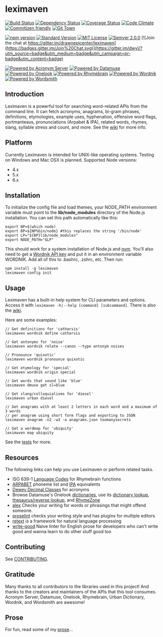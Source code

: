 # leximaven

[![Build Status](https://travis-ci.org/drawnepicenter/leximaven.svg?branch=master)](https://travis-ci.org/drawnepicenter/leximaven) [![Dependency Status](https://gemnasium.com/badges/github.com/drawnepicenter/leximaven.svg)](https://gemnasium.com/github.com/drawnepicenter/leximaven) [![Coverage Status](https://coveralls.io/repos/github/drawnepicenter/leximaven/badge.svg?branch=master)](https://coveralls.io/github/drawnepicenter/leximaven?branch=master) [![Code Climate](https://codeclimate.com/github/drawnepicenter/leximaven/badges/gpa.svg)](https://codeclimate.com/github/drawnepicenter/leximaven) [![Commitizen friendly](https://img.shields.io/badge/commitizen-friendly-brightgreen.svg)](http://commitizen.github.io/cz-cli/) [![Git Town](https://img.shields.io/badge/workflow-git%20town-brightgreen.svg)](http://www.git-town.com/)

[![npm version](https://badge.fury.io/js/leximaven.svg)](https://badge.fury.io/js/leximaven) [![Standard Version](https://img.shields.io/badge/release-standard%20version-brightgreen.svg)](https://github.com/conventional-changelog/standard-version) [![MIT License](https://img.shields.io/badge/license-MIT-blue.svg)](https://opensource.org/licenses/mit-license.php) [![Semver 2.0.0](https://img.shields.io/badge/semver-2.0.0-ff69b4.svg)](http://semver.org/spec/v2.0.0.html) [![Join the chat at https://gitter.im/drawnepicenter/leximaven](https://badges.gitter.im/Join%20Chat.svg)](https://gitter.im/dwyl/?utm_source=badge&utm_medium=badge&utm_campaign=pr-badge&utm_content=badge)

[![Powered by Acronym Server](https://img.shields.io/badge/powered%20by-acronym%20server-brightgreen.svg)](http://acronyms.silmaril.ie) [![Powered by Datamuse](https://img.shields.io/badge/powered%20by-datamuse-green.svg)](http://www.datamuse.com) [![Powered by Onelook](https://img.shields.io/badge/powered%20by-onelook-yellow.svg)](http://www.onelook.com) [![Powered by Rhymebrain](https://img.shields.io/badge/powered%20by-rhymebrain-orange.svg)](http://www.rhymebrain.com) [![Powered by Wordnik](https://img.shields.io/badge/powered%20by-wordnik-red.svg)](http://www.wordnik.com) [![Powered by Wordsmith](https://img.shields.io/badge/powered%20by-wordsmith-ff69b4.svg)](http://wordsmith.org/anagram/)

## Introduction

Leximaven is a powerful tool for searching word-related APIs from the command line. It can fetch acronyms, anagrams, bi-gram phrases, definitions, etymologies, example uses, hyphenation, offensive word flags, portmanteaus, pronunciations (Arpabet & IPA), related words, rhymes, slang, syllable stress and count, and more. See the [wiki](https://github.com/drawnepicenter/leximaven/wiki) for more info.

## Platform

Currently Leximaven is intended for UNIX-like operating systems. Testing on Windows and Mac OSX is planned. Supported Node versions:
- 4.x
- 5.x
- 6.x

## Installation

To initialize the config file and load themes, your NODE_PATH environment variable must point to the **lib/node_modules** directory of the Node.js installation. You can set this path automatically like this:

    export NP=$(which node)
    export BP=${NP%bin/node} #this replaces the string '/bin/node'
    export LP="${BP}lib/node_modules"
    export NODE_PATH="$LP"

This should work for a system installation of Node.js and [nvm](https://github.com/creationix/nvm). You'll also need to get a [Wordnik API key](http://developer.wordnik.com/) and put it in an environment variable WORDNIK. Add all of this to .bashrc, .zshrc, etc.
Then run:

    npm install -g leximaven
    leximaven config init

## Usage

Leximaven has a built-in help system for CLI parameters and options. Access it with `leximaven -h|--help [command] [subcommand]`. There is also the [wiki](https://github.com/drawnepicenter/leximaven/wiki).

Here are some examples:

    // Get definitions for 'catharsis'
    leximaven wordnik define catharsis

    // Get antonyms for 'noise'
    leximaven wordnik relate --canon --type antonym noises

    // Pronounce 'quixotic'
    leximaven wordnik pronounce quixotic

    // Get etymology for 'special'
    leximaven wordnik origin special

    // Get words that sound like 'blue'
    leximaven dmuse get sl=blue

    // Get slang/colloquialisms for 'diesel'
    leximaven urban diesel

    // Get anagrams with at least 2 letters in each word and a maximum of 3 words
    // per anagram using short form flags and exporting to JSON
    leximaven anagram -n2 -w3 -o anagrams.json toomanysecrets

    // Get a wordmap for 'ubiquity'
    leximaven map ubiquity

See the [tests](https://github.com/drawnepicenter/leximaven/blob/master/test/test.es6) for more.

## Resources

The following links can help you use Leximaven or perform related tasks.

- ISO 639-1 [Language Codes](http://www.loc.gov/standards/iso639-2/php/English_list.php) for Rhymebrain functions
- [ARPABET](http://en.wikipedia.org/wiki/Arpabet) phoneme list and [IPA](http://en.wikipedia.org/wiki/Help:IPA_for_English) equivalents
- [Dewey Decimal Classes](http://en.wikipedia.org/wiki/List_of_Dewey_Decimal_classes) for acronyms
- Browse Datamuse's Onelook [dictionaries](http://www.onelook.com/?d=all_gen), use its [dictionary lookup](http://www.onelook.com/), [thesaurus/reverse lookup](http://www.onelook.com/thesaurus/), and [RhymeZone](http://www.rhymezone.com/)
- [alex](https://github.com/wooorm/alex) Checks your writing for words or phrasings that might offend someone.
- [proselint](https://github.com/amperser/proselint) checks your writing style and has plugins for multiple editors
- [retext](https://github.com/wooorm/retext) is a framework for natural language processing
- [write-good](https://github.com/btford/write-good) Naive linter for English prose for developers who can't write good and wanna learn to do other stuff good too

## Contributing

See [CONTRIBUTING](https://github.com/drawnepicenter/leximaven/blob/master/CONTRIBUTING.md).

## Gratitude

Many thanks to all contributors to the libraries used in this project! And thanks to the creators and maintainers of the APIs that this tool consumes. Acronym Server, Datamuse, Onelook, Rhymebrain, Urban Dictionary, Wordnik, and Wordsmith are awesome!

## Prose

For fun, read some of my [prose](https://github.com/drawnepicenter/prose#readme)...
